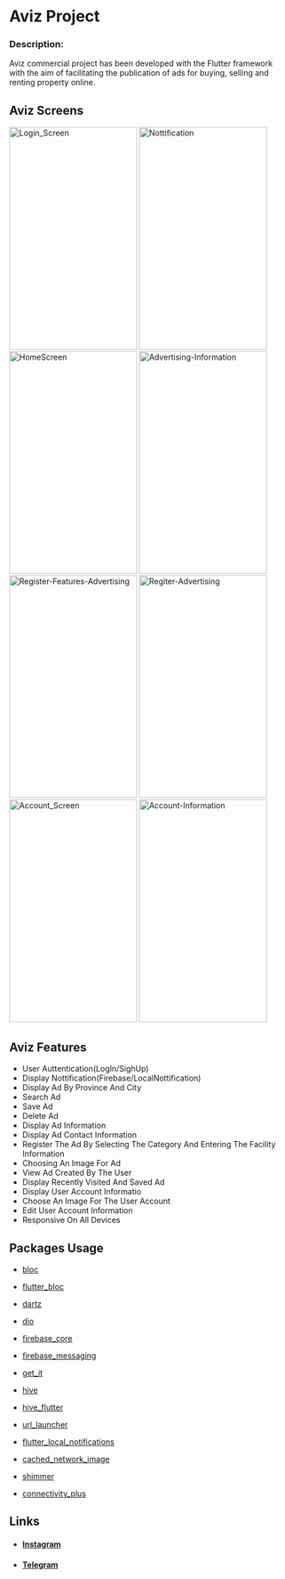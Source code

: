 <h1>Aviz Project</h1>
<h3>Description:</h3>
<p>Aviz commercial project has been developed with the Flutter framework with the aim of facilitating the publication of ads for buying, selling and renting property online.</p>

<h2>Aviz Screens</h1>

<p>
<img src="https://github.com/user-attachments/assets/c11a37e4-1aa8-4d32-8f03-05822a32ba1a" alt="Login_Screen" width="230" height="400">
  <img src="https://github.com/user-attachments/assets/a68856ac-b0bf-4d8a-9077-4ec44c5df323" alt="Nottification" width="230" height="400"">
<img src="https://github.com/user-attachments/assets/c01083af-56c0-4319-94c1-0b794d9ea63e" alt="HomeScreen" width="230" height="400">
<img src="https://github.com/user-attachments/assets/8df4e90f-2f98-4918-94fd-636f9de1dd7a" alt="Advertising-Information" width="230" height="400">
<img src="https://github.com/user-attachments/assets/d78276c0-e2b9-4f58-a125-e6ea010cf17c" alt="Register-Features-Advertising" width="230" height="400">
<img src="https://github.com/user-attachments/assets/ea43ccb2-f6aa-4c34-a8b2-283c4afde5c5" alt="Regiter-Advertising" width="230" height="400">
<img src="https://github.com/user-attachments/assets/5ff6087a-fa06-4d51-9761-df7f03a4dbd2" alt="Account_Screen" width="230" height="400">
<img src="https://github.com/user-attachments/assets/7433cc38-eb00-4bfe-a7e5-f79ed419b07f" alt="Account-Information" width="230" height="400">
</p>

<h2>Aviz Features</h2>
<ul>
  <li>User Auttentication(LogIn/SighUp)</li>
  <li>Display Nottification(Firebase/LocalNottification)</li>
  <li>Display Ad By Province And City</li>
  <li>Search Ad</li>
  <li>Save Ad</li>
  <li>Delete Ad</li>
  <li>Display Ad Information</li>
  <li>Display Ad Contact Information</li>
  <li>Register The Ad By Selecting The Category And Entering The Facility Information</li>
  <li>Choosing An Image For Ad</li>
  <li>View Ad Created By The User</li>
  <li>Display Recently Visited And Saved Ad</li>
  <li>Display User Account Informatio</li>
  <li>Choose An Image For The User Account</li>
  <li>Edit User Account Information</li>
  <li>Responsive On All Devices</li>
</ul>

<h2>Packages Usage</h2>
<ul>
  <li><p><a href="https://pub.dev/packages/bloc">bloc</a></p></li>
  <li><p><a href="https://pub.dev/packages/flutter_bloc">flutter_bloc</a></p></li>
  <li><p><a href="https://pub.dev/packages/dartz">dartz</a></p></li>
  <li><p><a href="https://pub.dev/packages/dio">dio</a></p></li>
  <li><p><a href="https://pub.dev/packages/firebase_core">firebase_core</a></p></li>
  <li><p><a href="https://pub.dev/packages/firebase_messaging">firebase_messaging</a></p></li>
  <li><p><a href="https://pub.dev/packages/get_it">get_it</a></p></li>
  <li><p><a href="https://pub.dev/packages/hive">hive</a></p></li>
  <li><p><a href="https://pub.dev/packages/hive_flutter">hive_flutter</a></p></li>
  <li><p><a href="https://pub.dev/packages/url_launcher">url_launcher</a></p></li>
  <li><p><a href="https://pub.dev/packages/flutter_local_notifications">flutter_local_notifications</a></p></li>
  <li><p><a href="https://pub.dev/packages/cached_network_image">cached_network_image</a></p></li>
  <li><p><a href="https://pub.dev/packages/shimmer">shimmer</a></p></li>
  <li><p><a href="https://pub.dev/packages/connectivity_plus">connectivity_plus</a></p></li>
</ul>

<h2>Links</h2>
<ul>
<li><h4><a href="https://instagram.com/hosseinmohammadi.dev">Instagram</a></h4></li>
<li><h4><a href="https://t.me/Hossein_M_20">Telegram</a></h4></li>
</ul>
